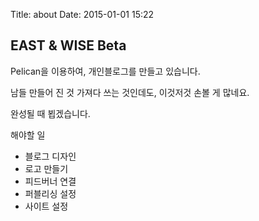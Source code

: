 Title: about
Date: 2015-01-01 15:22

## EAST & WISE Beta
Pelican을 이용하여, 개인블로그를 만들고 있습니다. 

남들 만들어 진 것 가져다 쓰는 것인데도, 이것저것 손볼 게 많네요. 

완성될 때 뵙겠습니다. 

해야할 일
- 블로그 디자인 
- 로고 만들기
- 피드버너 연결
- 퍼블리싱 설정
- 사이트 설정

